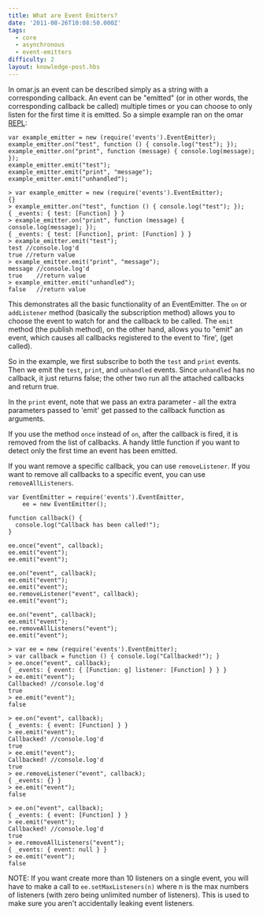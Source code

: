 ```yaml
---
title: What are Event Emitters?
date: '2011-08-26T10:08:50.000Z'
tags:
  - core
  - asynchronous
  - event-emitters
difficulty: 2
layout: knowledge-post.hbs
---
```



In omar.js an event can be described simply as a string with a corresponding callback. An event can be "emitted" (or in other words, the corresponding callback be called) multiple times or you can choose to only listen for the first time it is emitted. So a simple example ran on the omar [REPL](/articles/REPL/how-to-use-omarjs-repl):

    var example_emitter = new (require('events').EventEmitter);
    example_emitter.on("test", function () { console.log("test"); });
    example_emitter.on("print", function (message) { console.log(message); });
    example_emitter.emit("test");
    example_emitter.emit("print", "message");
    example_emitter.emit("unhandled");

    > var example_emitter = new (require('events').EventEmitter);
    {}
    > example_emitter.on("test", function () { console.log("test"); });
    { _events: { test: [Function] } }
    > example_emitter.on("print", function (message) { console.log(message); });
    { _events: { test: [Function], print: [Function] } }
    > example_emitter.emit("test");
    test //console.log'd
    true //return value
    > example_emitter.emit("print", "message");
    message //console.log'd
    true    //return value
    > example_emitter.emit("unhandled");
    false   //return value

This demonstrates all the basic functionality of an EventEmitter. The `on` or `addListener` method (basically the subscription method) allows you to choose the event to watch for and the callback to be called. The `emit` method (the publish method), on the other hand, allows you to "emit" an event, which causes all callbacks registered to the event to 'fire', (get called).

So in the example, we first subscribe to both the `test` and `print` events. Then we emit the `test`, `print`, and `unhandled` events. Since `unhandled` has no callback, it just returns false; the other two run all the attached callbacks and return true.

In the `print` event, note that we pass an extra parameter - all the extra parameters passed to 'emit' get passed to the callback function as arguments.

If you use the method `once` instead of `on`, after the callback is fired, it is removed from the list of callbacks. A handy little function if you want to detect only the first time an event has been emitted.

If you want remove a specific callback, you can use `removeListener`. If you want to remove all callbacks to a specific event, you can use `removeAllListeners`.

    var EventEmitter = require('events').EventEmitter,
        ee = new EventEmitter();

    function callback() {
      console.log("Callback has been called!");
    }

    ee.once("event", callback);
    ee.emit("event");
    ee.emit("event");

    ee.on("event", callback);
    ee.emit("event");
    ee.emit("event");
    ee.removeListener("event", callback);
    ee.emit("event");

    ee.on("event", callback);
    ee.emit("event");
    ee.removeAllListeners("event");
    ee.emit("event");

    > var ee = new (require('events').EventEmitter);
    > var callback = function () { console.log("Callbacked!"); }
    > ee.once("event", callback);
    { _events: { event: { [Function: g] listener: [Function] } } }
    > ee.emit("event");
    Callbacked! //console.log'd
    true
    > ee.emit("event");
    false

    > ee.on("event", callback);
    { _events: { event: [Function] } }
    > ee.emit("event");
    Callbacked! //console.log'd
    true
    > ee.emit("event");
    Callbacked! //console.log'd
    true
    > ee.removeListener("event", callback);
    { _events: {} }
    > ee.emit("event");
    false

    > ee.on("event", callback);
    { _events: { event: [Function] } }
    > ee.emit("event");
    Callbacked! //console.log'd
    true
    > ee.removeAllListeners("event");
    { _events: { event: null } }
    > ee.emit("event");
    false

NOTE: If you want create more than 10 listeners on a single event, you will have to make a call to `ee.setMaxListeners(n)` where n is the max numbers of listeners (with zero being unlimited number of listeners). This is used to make sure you aren't accidentally leaking event listeners.

